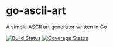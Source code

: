 go-ascii-art
============

A simple ASCII art generator written in Go

[![Build Status](https://drone.io/github.com/yinghau76/go-ascii-art/status.png)](https://drone.io/github.com/yinghau76/go-ascii-art/latest)
[![Coverage Status](https://coveralls.io/repos/github/yinghau76/go-ascii-art/badge.svg?branch=master)](https://coveralls.io/github/yinghau76/go-ascii-art?branch=master)